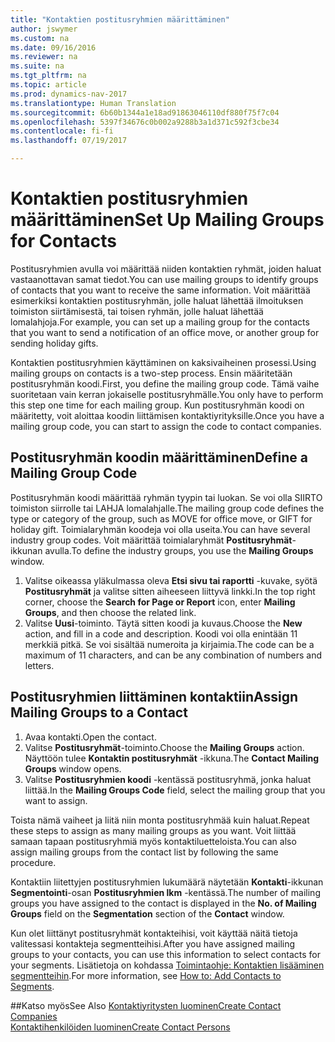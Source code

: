 ```yaml
---
title: "Kontaktien postitusryhmien määrittäminen"
author: jswymer
ms.custom: na
ms.date: 09/16/2016
ms.reviewer: na
ms.suite: na
ms.tgt_pltfrm: na
ms.topic: article
ms.prod: dynamics-nav-2017
ms.translationtype: Human Translation
ms.sourcegitcommit: 6b60b1344a1e18ad91863046110df880f75f7c04
ms.openlocfilehash: 5397f34676c0b002a9288b3a1d371c592f3cbe34
ms.contentlocale: fi-fi
ms.lasthandoff: 07/19/2017

---
```

# <a name="set-up-mailing-groups-for-contacts"></a><span data-ttu-id="102e2-102">Kontaktien postitusryhmien määrittäminen</span><span class="sxs-lookup"><span data-stu-id="102e2-102">Set Up Mailing Groups for Contacts</span></span>
<span data-ttu-id="102e2-103">Postitusryhmien avulla voi määrittää niiden kontaktien ryhmät, joiden haluat vastaanottavan samat tiedot.</span><span class="sxs-lookup"><span data-stu-id="102e2-103">You can use mailing groups to identify groups of contacts that you want to receive the same information.</span></span> <span data-ttu-id="102e2-104">Voit määrittää esimerkiksi kontaktien postitusryhmän, jolle haluat lähettää ilmoituksen toimiston siirtämisestä, tai toisen ryhmän, jolle haluat lähettää lomalahjoja.</span><span class="sxs-lookup"><span data-stu-id="102e2-104">For example, you can set up a mailing group for the contacts that you want to send a notification of an office move, or another group for sending holiday gifts.</span></span>

<span data-ttu-id="102e2-105">Kontaktien postitusryhmien käyttäminen on kaksivaiheinen prosessi.</span><span class="sxs-lookup"><span data-stu-id="102e2-105">Using mailing groups on contacts is a two-step process.</span></span> <span data-ttu-id="102e2-106">Ensin määritetään postitusryhmän koodi.</span><span class="sxs-lookup"><span data-stu-id="102e2-106">First, you define the mailing group code.</span></span> <span data-ttu-id="102e2-107">Tämä vaihe suoritetaan vain kerran jokaiselle postitusryhmälle.</span><span class="sxs-lookup"><span data-stu-id="102e2-107">You only have to perform this step one time for each mailing group.</span></span> <span data-ttu-id="102e2-108">Kun postitusryhmän koodi on määritetty, voit aloittaa koodin liittämisen kontaktiyrityksille.</span><span class="sxs-lookup"><span data-stu-id="102e2-108">Once you have a mailing group code, you can start to assign the code to contact companies.</span></span>

## <a name="define-a-mailing-group-code"></a><span data-ttu-id="102e2-109">Postitusryhmän koodin määrittäminen</span><span class="sxs-lookup"><span data-stu-id="102e2-109">Define a Mailing Group Code</span></span>
<span data-ttu-id="102e2-110">Postitusryhmän koodi määrittää ryhmän tyypin tai luokan. Se voi olla SIIRTO toimiston siirrolle tai LAHJA lomalahjalle.</span><span class="sxs-lookup"><span data-stu-id="102e2-110">The mailing group code defines the type or category of the group, such as MOVE for office move, or GIFT for holiday gift.</span></span> <span data-ttu-id="102e2-111">Toimialaryhmän koodeja voi olla useita.</span><span class="sxs-lookup"><span data-stu-id="102e2-111">You can have several industry group codes.</span></span> <span data-ttu-id="102e2-112">Voit määrittää toimialaryhmät **Postitusryhmät**-ikkunan avulla.</span><span class="sxs-lookup"><span data-stu-id="102e2-112">To define the industry groups, you use the **Mailing Groups** window.</span></span>

1. <span data-ttu-id="102e2-113">Valitse oikeassa yläkulmassa oleva **Etsi sivu tai raportti** -kuvake, syötä **Postitusryhmät** ja valitse sitten aiheeseen liittyvä linkki.</span><span class="sxs-lookup"><span data-stu-id="102e2-113">In the top right corner, choose the **Search for Page or Report** icon, enter **Mailing Groups**, and then choose the related link.</span></span>
2. <span data-ttu-id="102e2-114">Valitse **Uusi**-toiminto. Täytä sitten koodi ja kuvaus.</span><span class="sxs-lookup"><span data-stu-id="102e2-114">Choose the **New** action, and fill in a code and description.</span></span> <span data-ttu-id="102e2-115">Koodi voi olla enintään 11 merkkiä pitkä. Se voi sisältää numeroita ja kirjaimia.</span><span class="sxs-lookup"><span data-stu-id="102e2-115">The code can be a maximum of 11 characters, and can be any combination of numbers and letters.</span></span>

## <a name="assign-mailing-groups-to-a-contact"></a><span data-ttu-id="102e2-116">Postitusryhmien liittäminen kontaktiin</span><span class="sxs-lookup"><span data-stu-id="102e2-116">Assign Mailing Groups to a Contact</span></span>
1. <span data-ttu-id="102e2-117">Avaa kontakti.</span><span class="sxs-lookup"><span data-stu-id="102e2-117">Open the contact.</span></span>
2. <span data-ttu-id="102e2-118">Valitse **Postitusryhmät**-toiminto.</span><span class="sxs-lookup"><span data-stu-id="102e2-118">Choose the **Mailing Groups** action.</span></span> <span data-ttu-id="102e2-119">Näyttöön tulee **Kontaktin postitusryhmät** -ikkuna.</span><span class="sxs-lookup"><span data-stu-id="102e2-119">The **Contact Mailing Groups** window opens.</span></span>
3. <span data-ttu-id="102e2-120">Valitse **Postitusryhmien koodi** -kentässä postitusryhmä, jonka haluat liittää.</span><span class="sxs-lookup"><span data-stu-id="102e2-120">In the **Mailing Groups Code** field, select the mailing group that you want to assign.</span></span>

<span data-ttu-id="102e2-121">Toista nämä vaiheet ja liitä niin monta postitusryhmää kuin haluat.</span><span class="sxs-lookup"><span data-stu-id="102e2-121">Repeat these steps to assign as many mailing groups as you want.</span></span> <span data-ttu-id="102e2-122">Voit liittää samaan tapaan postitusryhmiä myös kontaktiluetteloista.</span><span class="sxs-lookup"><span data-stu-id="102e2-122">You can also assign mailing groups from the contact list by following the same procedure.</span></span>

<span data-ttu-id="102e2-123">Kontaktiin liitettyjen postitusryhmien lukumäärä näytetään **Kontakti**-ikkunan **Segmentointi**-osan **Postitusryhmien lkm** -kentässä.</span><span class="sxs-lookup"><span data-stu-id="102e2-123">The number of mailing groups you have assigned to the contact is displayed in the **No. of Mailing Groups** field on the **Segmentation** section of the **Contact** window.</span></span>

<span data-ttu-id="102e2-124">Kun olet liittänyt postitusryhmät kontakteihisi, voit käyttää näitä tietoja valitessasi kontakteja segmentteihisi.</span><span class="sxs-lookup"><span data-stu-id="102e2-124">After you have assigned mailing groups to your contacts, you can use this information to select contacts for your segments.</span></span> <span data-ttu-id="102e2-125">Lisätietoja on kohdassa [Toimintaohje: Kontaktien lisääminen segmentteihin](marketing-add-contact-segment.md).</span><span class="sxs-lookup"><span data-stu-id="102e2-125">For more information, see [How to: Add Contacts to Segments](marketing-add-contact-segment.md).</span></span>

##<a name="see-also"></a><span data-ttu-id="102e2-126">Katso myös</span><span class="sxs-lookup"><span data-stu-id="102e2-126">See Also</span></span>
[<span data-ttu-id="102e2-127">Kontaktiyritysten luominen</span><span class="sxs-lookup"><span data-stu-id="102e2-127">Create Contact Companies</span></span>](marketing-create-contact-companies.md)  
[<span data-ttu-id="102e2-128">Kontaktihenkilöiden luominen</span><span class="sxs-lookup"><span data-stu-id="102e2-128">Create Contact Persons</span></span>](marketing-create-contact-persons.md)  

